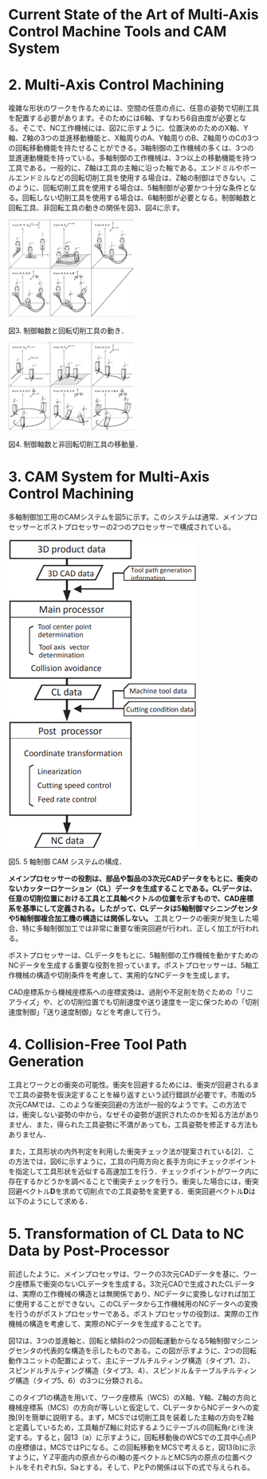 # Current State of the Art of Multi-Axis Control Machine Tools and CAM System

# 2. Multi-Axis Control Machining

複雑な形状のワークを作るためには、空間の任意の点に、任意の姿勢で切削工具を配置する必要があります。そのためには6軸、すなわち6自由度が必要となる。そこで、NC工作機械には、図2に示すように、位置決めのためのX軸、Y軸、Z軸の3つの並進移動機能と、X軸周りのA、Y軸周りのB、Z軸周りのCの3つの回転移動機能を持たせることができる。3軸制御の工作機械の多くは、3つの並進運動機能を持っている。多軸制御の工作機械は、3つ以上の移動機能を持つ工具である。一般的に、Z軸は工具の主軸に沿った軸である。エンドミルやボールエンドミルなどの回転切削工具を使用する場合は、Z軸の制御はできない。このように、回転切削工具を使用する場合は、5軸制御が必要かつ十分な条件となる。回転しない切削工具を使用する場合は、6軸制御が必要となる。制御軸数と回転工具、非回転工具の動きの関係を図3、図4に示す。

<img src=https://raw.githubusercontent.com/rurusasu/paper/master/CAD_CAM/Current%20State%20of%20the%20Art%20of%20Multi-Axis%20Control%20Machine%20Tools%20and%20CAM%20System/%E7%94%BB%E5%83%8F/fig3.png width=50%>

図3. 制御軸数と回転切削工具の動き．

<img src=https://raw.githubusercontent.com/rurusasu/paper/master/CAD_CAM/Current%20State%20of%20the%20Art%20of%20Multi-Axis%20Control%20Machine%20Tools%20and%20CAM%20System/%E7%94%BB%E5%83%8F/fig4.png width=50%>

図4. 制御軸数と非回転切削工具の移動量．

# 3. CAM System for Multi-Axis Control Machining

多軸制御加工用のCAMシステムを図5に示す。このシステムは通常、メインプロセッサーとポストプロセッサーの2つのプロセッサーで構成されている。

<img src=https://raw.githubusercontent.com/rurusasu/paper/master/CAD_CAM/Current%20State%20of%20the%20Art%20of%20Multi-Axis%20Control%20Machine%20Tools%20and%20CAM%20System/%E7%94%BB%E5%83%8F/fig5.png height=50%>

図5. 5 軸制御 CAM システムの構成．

**メインプロセッサーの役割は、部品や製品の3次元CADデータをもとに、衝突のないカッターロケーション（CL）データを生成することである。CLデータは、任意の切削位置における工具と工具軸ベクトルの位置を示すもので、CAD座標系を基準にして定義される。したがって、CLデータは5軸制御マシニングセンタや5軸制御複合加工機の構造には関係しない。** 工具とワークの衝突が発生した場合、特に多軸制御加工では非常に重要な衝突回避が行われ、正しく加工が行われる。

ポストプロセッサーは、CLデータをもとに、5軸制御の工作機械を動かすためのNCデータを生成する重要な役割を担っています。ポストプロセッサーは、5軸工作機械の構造や切削条件を考慮して、実用的なNCデータを生成します。

CAD座標系から機械座標系への座標変換は、過削や不足削を防ぐための「リニアライズ」や、どの切削位置でも切削速度や送り速度を一定に保つための「切削速度制御」「送り速度制御」などを考慮して行う。

# 4. Collision-Free Tool Path Generation

工具とワークとの衝突の可能性。衝突を回避するためには、衝突が回避されるまで工具の姿勢を仮決定することを繰り返すという試行錯誤が必要です。市販の5次元CAMでは、このような衝突回避の方法が一般的なようです。この方法では，衝突しない姿勢の中から，なぜその姿勢が選択されたのかを知る方法がありません．また，得られた工具姿勢に不満があっても，工具姿勢を修正する方法もありません．

また，工具形状の内外判定を利用した衝突チェック法が提案されている[2]．この方法では，図6に示すように，工具の円周方向と長手方向にチェックポイントを指定して工具形状を近似する高速加工を行う．チェックポイントがワーク内に存在するかどうかを調べることで衝突チェックを行う。衝突した場合には，衝突回避ベクトル$\bm{D}$を求めて切削点での工具姿勢を変更する．衝突回避ベクトル$\bm{D}$は以下のようにして求める．


# 5. Transformation of CL Data to NC Data by Post-Processor

前述したように、メインプロセッサは、ワークの3次元CADデータを基に、ワーク座標系で衝突のないCLデータを生成する。3次元CADで生成されたCLデータは、実際の工作機械の構造とは無関係であり、NCデータに変換しなければ加工に使用することができない。このCLデータから工作機械用のNCデータへの変換を行うのがポストプロセッサーである。ポストプロセッサの役割は、実際の工作機械の構造を考慮して、実際のNCデータを生成することです。

図12は、3つの並進軸と、回転と傾斜の2つの回転運動からなる5軸制御マシニングセンタの代表的な構造を示したものである。この図が示すように、2つの回転動作ユニットの配置によって、主にテーブルチルティング構造（タイプ1、2）、スピンドルチルティング構造（タイプ3、4）、スピンドル＆テーブルチルティング構造（タイプ5、6）の3つに分類される。

このタイプ1の構造を用いて、ワーク座標系（WCS）のX軸、Y軸、Z軸の方向と機械座標系（MCS）の方向が等しいと仮定して、CLデータからNCデータへの変換[9]を簡単に説明する。まず，MCSでは切削工具を装着した主軸の方向をZ軸と定義しているため，工具軸がZ軸に対応するようにテーブルの回転角rとiを決定する。すると，図13（a）に示すように，回転移動後のWCSでの工具中心点Pの座標値は，MCSではPになる。この回転移動をMCSで考えると，図13(b)に示すように，Y Z平面内の原点からのi軸の差ベクトルとMCS内の原点の位置ベクトルをそれぞれSi，Saとする。そして、PとPの関係は以下の式で与えられる。